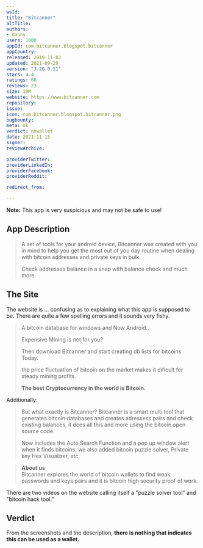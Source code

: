 ```yaml
---
wsId: 
title: "Bitcanner"
altTitle: 
authors:
- danny
users: 1000
appId: com.bitcanner.blogspot.bitcanner
appCountry: 
released: 2019-11-03
updated: 2021-09-29
version: "3.20.0.51"
stars: 4.4
ratings: 68
reviews: 23
size: 19M
website: https://www.bitcanner.com
repository: 
issue: 
icon: com.bitcanner.blogspot.bitcanner.png
bugbounty: 
meta: ok
verdict: nowallet
date: 2021-11-15
signer: 
reviewArchive:

providerTwitter: 
providerLinkedIn: 
providerFacebook: 
providerReddit: 

redirect_from:

---
```


**Note:** This app is very suspicious and may not be safe to use!

## App Description

> A set of tools for your android device, Bitcanner was created with you in mind to help you get the most out of you day routine when dealing with bitcoin addresses and private keys in bulk.
>
> Check addresses balance in a snap with balance check and much more.

## The Site

The website is … confusing as to explaining what this app is supposed to be. There are quite a few spelling errors and it sounds very fishy.

> A bitcoin database for windows
and Now Android..
>
> Expensive Mining is not for you?
>
> Then download Bitcanner and start creating db lists for bitcoins Today.
>
> the price fluctuation of bitcoin on the market makes it dificult for  steady mining profits.
>  
> **The best Cryptocurrency in the world is Bitcoin.**

Additionally:

> But what exactly is Bitcanner? Bitcanner is a smart multi tool that generates bitcoin databases and creates adressess pairs and check existing balances,  it does all this and more using the bitcoin open source code.
>
> Now includes the Auto Search Function and a pop up window alert when it finds bitcoins, we also added bitcoin puzzle solver, Private key Hex Visualizer, etc.

> **About us**<br>
> Bitcanner explores the world of bitcoin wallets to find weak passwords and keys pairs and it is bitcoin high security proof of work.

There are two videos on the website calling itself a "puzzle solver tool" and "bitcoin hack tool."

## Verdict

From the screenshots and the description, **there is nothing that indicates this can be used as a wallet.**
